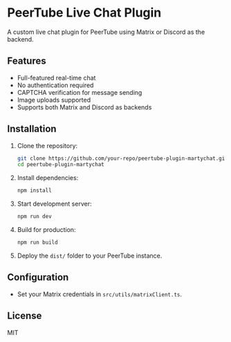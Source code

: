 # PeerTube Live Chat Plugin

A custom live chat plugin for PeerTube using Matrix or Discord as the backend.

## Features
- Full-featured real-time chat
- No authentication required
- CAPTCHA verification for message sending
- Image uploads supported
- Supports both Matrix and Discord as backends

## Installation

1. Clone the repository:
   ```sh
   git clone https://github.com/your-repo/peertube-plugin-martychat.git
   cd peertube-plugin-martychat
   ```
2. Install dependencies:
   ```sh
   npm install
   ```
3. Start development server:
   ```sh
   npm run dev
   ```
4. Build for production:
   ```sh
   npm run build
   ```
5. Deploy the `dist/` folder to your PeerTube instance.

## Configuration
- Set your Matrix credentials in `src/utils/matrixClient.ts`.

## License
MIT
